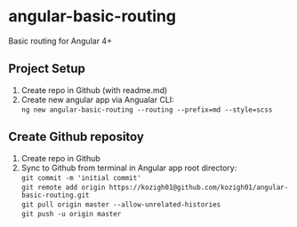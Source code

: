 # angular-basic-routing
Basic routing for Angular 4+
## Project Setup
1. Create repo in Github (with readme.md)
2. Create new angular app via Angualar CLI:  
`ng new angular-basic-routing --routing --prefix=md --style=scss`
## Create Github repositoy
1. Create repo in Github
2. Sync to Github from terminal in Angular app root directory:  
`git commit -m 'initial commit'`  
`git remote add origin https://kozigh01@github.com/kozigh01/angular-basic-routing.git`  
`git pull origin master --allow-unrelated-histories`  
`git push -u origin master`

